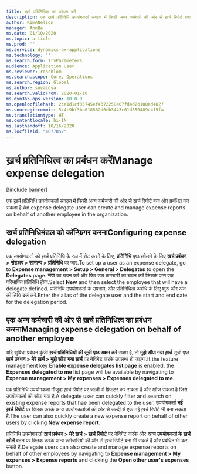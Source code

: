 ```yaml
---
title: ख़र्च प्रतिनिधित्व का प्रबंधन करें
description: एक ख़र्च प्रतिनिधि उपयोगकर्ता संगठन में किसी अन्य कर्मचारी की ओर से ख़र्च रिपोर्ट बना और प्रबंधित कर सकता है.
author: KimANelson
manager: AnnBe
ms.date: 01/10/2020
ms.topic: article
ms.prod: ''
ms.service: dynamics-ax-applications
ms.technology: ''
ms.search.form: TrvParameters
audience: Application User
ms.reviewer: roschlom
ms.search.scope: Core, Operations
ms.search.region: Global
ms.author: suvaidya
ms.search.validFrom: 2020-01-10
ms.dyn365.ops.version: 10.0.9
ms.openlocfilehash: 2ce1d1cf35745ef4372258e07fd4d2b108ed4827
ms.sourcegitcommit: 5c4c9bf3ba018562d6cb3443c01d550489c415fa
ms.translationtype: HT
ms.contentlocale: hi-IN
ms.lasthandoff: 10/16/2020
ms.locfileid: "4077852"
---
```

# <a name="manage-expense-delegation"></a><span data-ttu-id="3ecad-103">ख़र्च प्रतिनिधित्व का प्रबंधन करें</span><span class="sxs-lookup"><span data-stu-id="3ecad-103">Manage expense delegation</span></span>

[!include [banner](../includes/banner.md)]

<span data-ttu-id="3ecad-104">एक ख़र्च प्रतिनिधि उपयोगकर्ता संगठन में किसी अन्य कर्मचारी की ओर से ख़र्च रिपोर्ट बना और प्रबंधित कर सकता है.</span><span class="sxs-lookup"><span data-stu-id="3ecad-104">An expense delegate user can create and manage expense reports on behalf of another employee in the organization.</span></span>

## <a name="configuring-expense-delegation"></a><span data-ttu-id="3ecad-105">खर्च प्रतिनिधिमंडल को कॉन्फ़िगर करना</span><span class="sxs-lookup"><span data-stu-id="3ecad-105">Configuring expense delegation</span></span>

<span data-ttu-id="3ecad-106">एक उपयोगकर्ता को ख़र्च प्रतिनिधि के रूप में सेट करने के लिए, **प्रतिनिधि** पृष्ठ खोलने के लिए **ख़र्च प्रबंधन > सेटअप > सामान्य > प्रतिनिधि** पर जाएं.</span><span class="sxs-lookup"><span data-stu-id="3ecad-106">To set up a user as an expense delegate, go to **Expense management > Setup > General > Delegates** to open the **Delegates** page.</span></span> <span data-ttu-id="3ecad-107">**नया** का चयन करें और फिर उस कर्मचारी का चयन करें जिसके पास एक परिभाषित प्रतिनिधि होगा.</span><span class="sxs-lookup"><span data-stu-id="3ecad-107">Select **New** and then select the employee that will have a delegate defined.</span></span> <span data-ttu-id="3ecad-108">प्रतिनिधि उपयोगकर्ता के उपनाम, और प्रतिनिधित्व अवधि के लिए शुरू और अंत की तिथि दर्ज करें.</span><span class="sxs-lookup"><span data-stu-id="3ecad-108">Enter the alias of the delegate user and the start and end date for the delegation period.</span></span>

## <a name="managing-expense-delegation-on-behalf-of-another-employee"></a><span data-ttu-id="3ecad-109">एक अन्य कर्मचारी की ओर से ख़र्च प्रतिनिधित्व का प्रबंधन करना</span><span class="sxs-lookup"><span data-stu-id="3ecad-109">Managing expense delegation on behalf of another employee</span></span>

<span data-ttu-id="3ecad-110">यदि सुविधा प्रबंधन कुंजी **ख़र्च प्रतिनिधियों की सूची पृष्ठ सक्षम करें** सक्षम है, तो **मुझे सौंपा गया ख़र्च** सूची पृष्ठ **ख़र्च प्रबंधन > मेरे ख़र्च > मुझे सौंपा गया ख़र्च** पर नेविगेट करके उपलब्ध हो जाएगा.</span><span class="sxs-lookup"><span data-stu-id="3ecad-110">If the feature management key **Enable expense delegates list page** is enabled, the **Expenses delegated to me** list page will be available by navigating to **Expense management > My expenses > Expenses delegated to me**.</span></span>

<span data-ttu-id="3ecad-111">एक प्रतिनिधि उपयोगकर्ता मौजूदा ख़र्च रिपोर्ट पर जल्दी से फ़िल्टर कर सकता है और खोज सकता है जिसे उपयोगकर्ता को सौंपा गया है.</span><span class="sxs-lookup"><span data-stu-id="3ecad-111">A delegate user can quickly filter and search on existing expense reports that hae been delegated to the user.</span></span> <span data-ttu-id="3ecad-112">उपयोगकर्ता **नई ख़र्च रिपोर्ट** पर क्लिक करके अन्य उपयोगकर्ताओं की ओर से जल्दी से एक नई ख़र्च रिपोर्ट भी बना सकता है.</span><span class="sxs-lookup"><span data-stu-id="3ecad-112">The user can also quickly create a new expense report on behalf of other users by clicking **New expense report**.</span></span>

<span data-ttu-id="3ecad-113">प्रतिनिधि उपयोगकर्ता **ख़र्च प्रबंधन > मेरे ख़र्च > ख़र्च रिपोर्ट** पर नेविगेट करके और **अन्य उपयोगकर्ता के ख़र्च खोलें** बटन पर क्लिक करके अन्य कर्मचारियों की ओर से ख़र्च रिपोर्ट बना भी सकते हैं और प्रबंधित भी कर सकते हैं.</span><span class="sxs-lookup"><span data-stu-id="3ecad-113">Delegate users can also create and manage expense reports on behalf of other employees by navigating to **Expense management > My expenses > Expense reports** and clicking the **Open other user's expenses** button.</span></span>
